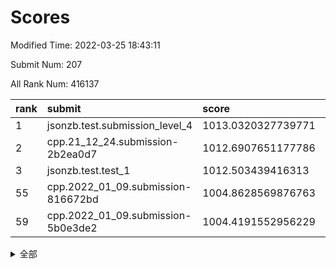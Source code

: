 # Scores

Modified Time: 2022-03-25 18:43:11

Submit Num: 207

All Rank Num: 416137

| rank |               submit               |       score        |       sigma        | pk_num |
| :--- | :--------------------------------- | :----------------- | :----------------- | :----- |
| 1    | jsonzb.test.submission_level_4     | 1013.0320327739771 | 0.7952740591121585 | 8042   |
| 2    | cpp.21_12_24.submission-2b2ea0d7   | 1012.6907651177786 | 0.8004041313969102 | 8041   |
| 3    | jsonzb.test.test_1                 | 1012.503439416313  | 0.7916601418118983 | 8043   |
| 55   | cpp.2022_01_09.submission-816672bd | 1004.8628569876763 | 0.7228604255116841 | 8041   |
| 59   | cpp.2022_01_09.submission-5b0e3de2 | 1004.4191552956229 | 0.70566973482932   | 8047   |


<details>
<summary>全部</summary>

| rank |                 submit                 |       score        |       sigma        | pk_num |
| :--- | :------------------------------------- | :----------------- | :----------------- | :----- |
| 1    | jsonzb.test.submission_level_4         | 1013.0320327739771 | 0.7952740591121585 | 8042   |
| 2    | cpp.21_12_24.submission-2b2ea0d7       | 1012.6907651177786 | 0.8004041313969102 | 8041   |
| 3    | jsonzb.test.test_1                     | 1012.503439416313  | 0.7916601418118983 | 8043   |
| 4    | gobigger.level_3.submission_level_3_30 | 1011.9168098014037 | 0.817629050088626  | 8039   |
| 5    | gobigger.level_3.submission_level_3_1  | 1011.6890706736706 | 0.7916708350527127 | 8041   |
| 6    | gobigger.level_3.submission_level_3_3  | 1011.6055203440277 | 0.788523483749584  | 8035   |
| 7    | gobigger.level_3.submission_level_3_25 | 1011.5990266456819 | 0.7783286192409442 | 8038   |
| 8    | gobigger.level_3.submission_level_3_22 | 1011.5574248696862 | 0.7953662746518207 | 8041   |
| 9    | gobigger.level_3.submission_level_3_16 | 1011.2031281357688 | 0.7680592015495137 | 8039   |
| 10   | gobigger.level_3.submission_level_3_28 | 1011.0338240043161 | 0.7921272366097846 | 8043   |
| 11   | gobigger.level_3.submission_level_3_35 | 1010.9938777502073 | 0.7695347513969978 | 8042   |
| 12   | gobigger.level_3.submission_level_3_11 | 1010.9253552673589 | 0.7650897643885428 | 8039   |
| 13   | gobigger.level_3.submission_level_3_14 | 1010.7833956866863 | 0.7490277251516944 | 8040   |
| 14   | gobigger.level_3.submission_level_3_27 | 1010.6913278782117 | 0.7541109451432325 | 8043   |
| 15   | gobigger.level_3.submission_level_3_8  | 1010.6898620400046 | 0.755256099546051  | 8044   |
| 16   | gobigger.level_3.submission_level_3_44 | 1010.6449636938705 | 0.7599229162872311 | 8042   |
| 17   | gobigger.level_3.submission_level_3_40 | 1010.5865575898744 | 0.7468805283653641 | 8041   |
| 18   | gobigger.level_3.submission_level_3_6  | 1010.5692804215037 | 0.7709916194455961 | 8038   |
| 19   | gobigger.level_3.submission_level_3_32 | 1010.565815042021  | 0.8200371503241751 | 8045   |
| 20   | gobigger.level_3.submission_level_3_41 | 1010.4794227462355 | 0.7721219219401337 | 8043   |
| 21   | gobigger.level_3.submission_level_3_13 | 1010.4058173575286 | 0.7643027454009498 | 8040   |
| 22   | gobigger.level_3.submission_level_3_45 | 1010.2280149352187 | 0.7805963849683688 | 8040   |
| 23   | gobigger.level_3.submission_level_3_18 | 1010.1701502697159 | 0.7853985078230988 | 8039   |
| 24   | gobigger.level_3.submission_level_3_42 | 1010.14708977304   | 0.7644996797945933 | 8044   |
| 25   | gobigger.level_3.submission_level_3_26 | 1010.1187103674769 | 0.7814069030401898 | 8039   |
| 26   | gobigger.level_3.submission_level_3_43 | 1010.0681135038294 | 0.7863056168204061 | 8039   |
| 27   | gobigger.level_3.submission_level_3_37 | 1009.9452762027059 | 0.7644841011069411 | 8040   |
| 28   | gobigger.level_3.submission_level_3_49 | 1009.9105849190594 | 0.7570931013343277 | 8041   |
| 29   | gobigger.level_3.submission_level_3_2  | 1009.8775066928222 | 0.7552127804460446 | 8044   |
| 30   | gobigger.level_3.submission_level_3_23 | 1009.81874152697   | 0.7580033805045125 | 8040   |
| 31   | gobigger.level_3.submission_level_3_24 | 1009.8040807114663 | 0.7459175445035091 | 8043   |
| 32   | gobigger.level_3.submission_level_3_17 | 1009.7419370997991 | 0.7532218879279083 | 8033   |
| 33   | gobigger.level_3.submission_level_3_9  | 1009.7387393065026 | 0.746459958551409  | 8040   |
| 34   | gobigger.level_3.submission_level_3_19 | 1009.701812914565  | 0.763386216213078  | 8046   |
| 35   | gobigger.level_3.submission_level_3_15 | 1009.5650666828449 | 0.7495530082644017 | 8038   |
| 36   | gobigger.level_3.submission_level_3_4  | 1009.5441946794133 | 0.738692459072446  | 8041   |
| 37   | gobigger.level_3.submission_level_3_47 | 1009.4776275548189 | 0.761917967040314  | 8041   |
| 38   | gobigger.level_3.submission_level_3_10 | 1009.4331306106338 | 0.7471009760413373 | 8042   |
| 39   | gobigger.level_3.submission_level_3_7  | 1009.4079716367945 | 0.7607377512287976 | 8042   |
| 40   | gobigger.level_3.submission_level_3_33 | 1009.3598482997737 | 0.7705123999067826 | 8043   |
| 41   | gobigger.level_3.submission_level_3_5  | 1009.0756205605793 | 0.7353226257871427 | 8047   |
| 42   | gobigger.level_3.submission_level_3_39 | 1009.0525473413999 | 0.7459123434122827 | 8045   |
| 43   | gobigger.level_3.submission_level_3_34 | 1008.9998594187882 | 0.7420980609003467 | 8044   |
| 44   | gobigger.level_3.submission_level_3_21 | 1008.9645973096474 | 0.7539909454259374 | 8038   |
| 45   | gobigger.level_3.submission_level_3_20 | 1008.8847478179201 | 0.7443626833444011 | 8043   |
| 46   | gobigger.level_3.submission_level_3_29 | 1008.8428179138199 | 0.7606821361303853 | 8040   |
| 47   | gobigger.level_3.submission_level_3_12 | 1008.8131498855489 | 0.7562943109451995 | 8041   |
| 48   | gobigger.level_3.submission_level_3_46 | 1008.7958636687198 | 0.7630729497783917 | 8042   |
| 49   | gobigger.level_3.submission_level_3_48 | 1008.6703113633639 | 0.7374485156933765 | 8045   |
| 50   | gobigger.level_3.submission_level_3_36 | 1008.4835423482342 | 0.7418680111777962 | 8040   |
| 51   | gobigger.level_3.submission_level_3_38 | 1008.4130194446471 | 0.751828608613276  | 8046   |
| 52   | gobigger.level_3.submission_level_3_31 | 1008.2894496140821 | 0.7447891812175064 | 8043   |
| 53   | gobigger.level_3.submission_level_3_0  | 1008.0649061260757 | 0.7435278095099722 | 8042   |
| 54   | gobigger.level_1.submission_level_1_36 | 1005.0935605635347 | 0.7281107485915184 | 8045   |
| 55   | cpp.2022_01_09.submission-816672bd     | 1004.8628569876763 | 0.7228604255116841 | 8041   |
| 56   | gobigger.level_1.submission_level_1_34 | 1004.6329234845315 | 0.7117531025156949 | 8044   |
| 57   | gobigger.level_1.submission_level_1_24 | 1004.6126007346332 | 0.725446885989695  | 8043   |
| 58   | gobigger.level_1.submission_level_1_13 | 1004.4756424309984 | 0.7117822348316004 | 8044   |
| 59   | cpp.2022_01_09.submission-5b0e3de2     | 1004.4191552956229 | 0.70566973482932   | 8047   |
| 60   | gobigger.level_1.submission_level_1_22 | 1004.2928497947527 | 0.7103553867108798 | 8041   |
| 61   | gobigger.level_1.submission_level_1_6  | 1004.26798897603   | 0.7077506923741849 | 8034   |
| 62   | gobigger.level_1.submission_level_1_11 | 1004.1503827494722 | 0.7426521510392413 | 8043   |
| 63   | gobigger.level_1.submission_level_1_15 | 1004.0989175018882 | 0.7229781994413708 | 8046   |
| 64   | gobigger.level_1.submission_level_1_19 | 1003.8884889117237 | 0.713703511622971  | 8044   |
| 65   | gobigger.level_1.submission_level_1_3  | 1003.879092457405  | 0.7155904997128574 | 8042   |
| 66   | gobigger.level_1.submission_level_1_10 | 1003.8021978974467 | 0.7165572335235855 | 8037   |
| 67   | gobigger.level_1.submission_level_1_42 | 1003.7383490608721 | 0.7303020064789527 | 8044   |
| 68   | gobigger.level_1.submission_level_1_27 | 1003.6678436562884 | 0.7219960020308418 | 8041   |
| 69   | gobigger.level_1.submission_level_1_17 | 1003.6608371336425 | 0.7036654648118821 | 8040   |
| 70   | gobigger.level_1.submission_level_1_49 | 1003.6273463561024 | 0.7300949645375929 | 8039   |
| 71   | gobigger.level_1.submission_level_1_41 | 1003.568322857906  | 0.7119305851889041 | 8032   |
| 72   | gobigger.level_1.submission_level_1_14 | 1003.4520424162259 | 0.7179551378078598 | 8043   |
| 73   | gobigger.level_1.submission_level_1_45 | 1003.4425255877711 | 0.7102017245637267 | 8048   |
| 74   | gobigger.level_1.submission_level_1_30 | 1003.4374270788916 | 0.727477460640186  | 8043   |
| 75   | gobigger.level_1.submission_level_1_12 | 1003.4348317417375 | 0.7303893737071625 | 8042   |
| 76   | gobigger.level_1.submission_level_1_28 | 1003.3754965699827 | 0.7206743093788446 | 8041   |
| 77   | gobigger.level_1.submission_level_1_38 | 1003.3549210082194 | 0.707955370141559  | 8037   |
| 78   | gobigger.level_1.submission_level_1_47 | 1003.3473359467813 | 0.7201855169163573 | 8041   |
| 79   | gobigger.level_1.submission_level_1_7  | 1003.3236127683899 | 0.7089582322486938 | 8039   |
| 80   | gobigger.level_1.submission_level_1_5  | 1003.3179686716536 | 0.7108440627720426 | 8043   |
| 81   | gobigger.level_1.submission_level_1_21 | 1003.314176971852  | 0.7139492710917147 | 8039   |
| 82   | gobigger.level_1.submission_level_1_18 | 1003.2882188143778 | 0.7130040073883647 | 8040   |
| 83   | gobigger.level_1.submission_level_1_0  | 1003.2782399766121 | 0.7123022970199171 | 8045   |
| 84   | gobigger.level_1.submission_level_1_16 | 1003.2574489119747 | 0.7139013617456091 | 8042   |
| 85   | gobigger.level_1.submission_level_1_20 | 1003.256630285943  | 0.7222569211360339 | 8044   |
| 86   | gobigger.level_1.submission_level_1_26 | 1003.2423070276645 | 0.7177589704185963 | 8043   |
| 87   | gobigger.level_1.submission_level_1_48 | 1003.2191488586182 | 0.7207867807853335 | 8041   |
| 88   | gobigger.level_1.submission_level_1_31 | 1003.1952481995413 | 0.7139807461975027 | 8034   |
| 89   | gobigger.level_1.submission_level_1_4  | 1003.1801996822606 | 0.715470305002122  | 8041   |
| 90   | gobigger.level_1.submission_level_1_33 | 1003.1597790670427 | 0.717414275984063  | 8042   |
| 91   | gobigger.level_1.submission_level_1_1  | 1003.0785058079042 | 0.7213092951974099 | 8046   |
| 92   | gobigger.level_1.submission_level_1_2  | 1002.8977739201713 | 0.7178385811956478 | 8036   |
| 93   | gobigger.level_1.submission_level_1_23 | 1002.8509573141766 | 0.7178017656144908 | 8041   |
| 94   | gobigger.level_1.submission_level_1_46 | 1002.8409492269096 | 0.7156936660650521 | 8041   |
| 95   | gobigger.level_1.submission_level_1_35 | 1002.8238956265158 | 0.7129780098625058 | 8041   |
| 96   | gobigger.level_1.submission_level_1_29 | 1002.8089256044245 | 0.7081196042395868 | 8041   |
| 97   | gobigger.level_1.submission_level_1_32 | 1002.7906050241846 | 0.7156518724640707 | 8038   |
| 98   | gobigger.level_1.submission_level_1_40 | 1002.790004909299  | 0.7209370534149057 | 8039   |
| 99   | gobigger.level_1.submission_level_1_37 | 1002.7358929386039 | 0.7048773603494113 | 8037   |
| 100  | gobigger.level_1.submission_level_1_39 | 1002.6273274444849 | 0.719644777504372  | 8044   |
| 101  | gobigger.level_1.submission_level_1_43 | 1002.624087203502  | 0.7170034633437435 | 8038   |
| 102  | gobigger.level_1.submission_level_1_25 | 1002.5961879789531 | 0.7135174854373829 | 8036   |
| 103  | gobigger.level_1.submission_level_1_44 | 1002.4425589747934 | 0.719057206111212  | 8040   |
| 104  | gobigger.level_1.submission_level_1_9  | 1002.3488676296383 | 0.7073238891241741 | 8039   |
| 105  | gobigger.level_1.submission_level_1_8  | 1002.0465741966333 | 0.7091594257872618 | 8041   |
| 106  | gobigger.random.submission_random_14   | 997.4451907946185  | 0.7020077834954823 | 8040   |
| 107  | gobigger.random.submission_random_41   | 997.1109451939262  | 0.7179667772997841 | 8043   |
| 108  | gobigger.random.submission_random_18   | 997.06489964179    | 0.7014034255254562 | 8046   |
| 109  | gobigger.random.submission_random_24   | 997.0319256124786  | 0.7072316891085277 | 8039   |
| 110  | gobigger.random.submission_random_47   | 996.9130406985747  | 0.7084446434848285 | 8036   |
| 111  | gobigger.random.submission_random_35   | 996.8078643883294  | 0.6990541232998938 | 8042   |
| 112  | gobigger.random.submission_random_29   | 996.7938810190592  | 0.7148835333210842 | 8045   |
| 113  | gobigger.random.submission_random_46   | 996.7677479263979  | 0.7027247006903715 | 8036   |
| 114  | gobigger.random.submission_random_12   | 996.7426731159886  | 0.7140278774118797 | 8039   |
| 115  | gobigger.random.submission_random_27   | 996.6983726672509  | 0.709724198914027  | 8043   |
| 116  | gobigger.random.submission_random_39   | 996.6585536339544  | 0.7111133179427808 | 8037   |
| 117  | gobigger.random.submission_random_28   | 996.4576483536208  | 0.7090914293585546 | 8034   |
| 118  | gobigger.random.submission_random_25   | 996.3724800038543  | 0.714050691310239  | 8045   |
| 119  | gobigger.random.submission_random_22   | 996.3408705228597  | 0.6985748484412723 | 8038   |
| 120  | gobigger.random.submission_random_31   | 996.3113039421977  | 0.699499966958638  | 8040   |
| 121  | gobigger.random.submission_random_11   | 996.3039274727377  | 0.722745937941     | 8042   |
| 122  | gobigger.random.submission_random_26   | 996.2087263184802  | 0.7175370721622037 | 8038   |
| 123  | gobigger.random.submission_random_20   | 996.1993556762139  | 0.7036734931891225 | 8042   |
| 124  | gobigger.random.submission_random_45   | 996.1919519105161  | 0.7144800093158534 | 8032   |
| 125  | gobigger.random.submission_random_43   | 996.1314829309462  | 0.7206229332678071 | 8041   |
| 126  | gobigger.random.submission_random_2    | 996.1215962959615  | 0.707080284974051  | 8041   |
| 127  | gobigger.random.submission_random_30   | 996.0807848500235  | 0.7253035115633476 | 8035   |
| 128  | gobigger.random.submission_random_5    | 996.0446272691164  | 0.713972706228488  | 8043   |
| 129  | gobigger.random.submission_random_44   | 995.9888030901959  | 0.7190366105169815 | 8044   |
| 130  | gobigger.random.submission_random_9    | 995.9711218068269  | 0.7105827668643055 | 8042   |
| 131  | gobigger.random.submission_random_3    | 995.9527089298446  | 0.7163851706405411 | 8044   |
| 132  | gobigger.random.submission_random_17   | 995.9359591688186  | 0.7172772254929807 | 8041   |
| 133  | gobigger.random.submission_random_16   | 995.8918135102537  | 0.7105645664491287 | 8043   |
| 134  | gobigger.random.submission_random_15   | 995.8874336976733  | 0.7129628179552572 | 8042   |
| 135  | gobigger.random.submission_random_13   | 995.8631524917712  | 0.7127418372423754 | 8034   |
| 136  | gobigger.random.submission_random_38   | 995.7650714807259  | 0.7122617705806094 | 8044   |
| 137  | gobigger.random.submission_random_7    | 995.763410261137   | 0.7124586322372665 | 8046   |
| 138  | gobigger.random.submission_random_1    | 995.7351875504185  | 0.7161460527587694 | 8045   |
| 139  | gobigger.random.submission_random_8    | 995.6663517845386  | 0.7061064430425202 | 8044   |
| 140  | gobigger.random.submission_random_33   | 995.6534804132596  | 0.7127012151416876 | 8039   |
| 141  | gobigger.random.submission_random_37   | 995.5218224541627  | 0.6968685150519577 | 8041   |
| 142  | gobigger.random.submission_random_40   | 995.4216011260511  | 0.7129090962592101 | 8043   |
| 143  | gobigger.random.submission_random_4    | 995.3792598970787  | 0.710492124244372  | 8038   |
| 144  | gobigger.random.submission_random_42   | 995.2959867172881  | 0.7138438788637128 | 8043   |
| 145  | gobigger.random.submission_random_19   | 995.2298998251355  | 0.7118513423456204 | 8041   |
| 146  | gobigger.random.submission_random_48   | 995.2291435808135  | 0.7058377560273108 | 8040   |
| 147  | gobigger.random.submission_random_10   | 995.2035435518717  | 0.7098375640758505 | 8039   |
| 148  | gobigger.random.submission_random_49   | 995.2024809352406  | 0.7013378481196105 | 8043   |
| 149  | gobigger.random.submission_random_21   | 995.1034512230127  | 0.7187850558980381 | 8043   |
| 150  | gobigger.random.submission_random_32   | 994.8938485210067  | 0.717595398553964  | 8043   |
| 151  | gobigger.random.submission_random_36   | 994.8107335527606  | 0.7110422873354644 | 8048   |
| 152  | gobigger.level_2.submission_level_2_32 | 994.6174448601295  | 0.7325367957802685 | 8045   |
| 153  | gobigger.random.submission_random_6    | 994.6014925499629  | 0.7266992050528469 | 8042   |
| 154  | gobigger.level_2.submission_level_2_21 | 994.5794906111613  | 0.722159082053071  | 8041   |
| 155  | gobigger.random.submission_random_0    | 994.4329806035577  | 0.7193703963931728 | 8042   |
| 156  | gobigger.level_2.submission_level_2_0  | 994.3547174009957  | 0.7372361707460487 | 8044   |
| 157  | gobigger.level_2.submission_level_2_38 | 994.1788428832516  | 0.7358216995781647 | 8040   |
| 158  | gobigger.random.submission_random_23   | 994.1260042405692  | 0.7353730379915587 | 8041   |
| 159  | gobigger.random.submission_random_34   | 993.5544782984934  | 0.7271687558815402 | 8046   |
| 160  | gobigger.level_2.submission_level_2_26 | 993.4937759622968  | 0.7239751504829112 | 8040   |
| 161  | gobigger.level_2.submission_level_2_39 | 993.453181676882   | 0.741601096343693  | 8042   |
| 162  | gobigger.level_2.submission_level_2_2  | 993.2899093528719  | 0.7252650817717297 | 8040   |
| 163  | gobigger.level_2.submission_level_2_4  | 993.1780998690181  | 0.7384542400892209 | 8042   |
| 164  | gobigger.level_2.submission_level_2_48 | 993.0894779059334  | 0.7536559893036643 | 8039   |
| 165  | gobigger.level_2.submission_level_2_3  | 993.0786085144035  | 0.7448935774132729 | 8041   |
| 166  | gobigger.level_2.submission_level_2_45 | 993.0341787667327  | 0.737839661474444  | 8037   |
| 167  | gobigger.level_2.submission_level_2_42 | 992.8703396258842  | 0.7304857596244203 | 8039   |
| 168  | gobigger.level_2.submission_level_2_47 | 992.7950425527614  | 0.7411188197835441 | 8040   |
| 169  | gobigger.level_2.submission_level_2_31 | 992.6745052475901  | 0.7402467489065043 | 8043   |
| 170  | gobigger.level_2.submission_level_2_36 | 992.659531905738   | 0.736600503290478  | 8037   |
| 171  | gobigger.level_2.submission_level_2_46 | 992.5616023059378  | 0.7413851131643757 | 8044   |
| 172  | gobigger.level_2.submission_level_2_20 | 992.5296328793803  | 0.7415220598210372 | 8047   |
| 173  | gobigger.level_2.submission_level_2_40 | 992.5019375869696  | 0.757745789006062  | 8040   |
| 174  | gobigger.level_2.submission_level_2_23 | 992.4972408996522  | 0.7515270808932932 | 8043   |
| 175  | gobigger.level_2.submission_level_2_11 | 992.4859127817249  | 0.7352678066636444 | 8045   |
| 176  | gobigger.level_2.submission_level_2_37 | 992.4518252176231  | 0.7331627765750052 | 8043   |
| 177  | gobigger.level_2.submission_level_2_15 | 992.4340191439044  | 0.7403404245196953 | 8041   |
| 178  | gobigger.level_2.submission_level_2_16 | 992.4303904201265  | 0.7325414097206236 | 8042   |
| 179  | gobigger.level_2.submission_level_2_14 | 992.3294530508241  | 0.750461134467531  | 8042   |
| 180  | gobigger.level_2.submission_level_2_13 | 992.3138467403892  | 0.7626802080036632 | 8038   |
| 181  | gobigger.level_2.submission_level_2_25 | 992.0696267859392  | 0.7389758368233933 | 8041   |
| 182  | gobigger.level_2.submission_level_2_24 | 992.0555212657566  | 0.7556987344817003 | 8042   |
| 183  | gobigger.level_2.submission_level_2_1  | 991.996919831509   | 0.7474021520379307 | 8041   |
| 184  | gobigger.level_2.submission_level_2_8  | 991.9907973540109  | 0.738347962422898  | 8043   |
| 185  | gobigger.level_2.submission_level_2_33 | 991.9437266955989  | 0.7589661444871846 | 8043   |
| 186  | gobigger.level_2.submission_level_2_10 | 991.9316759849148  | 0.7454630005743533 | 8043   |
| 187  | gobigger.level_2.submission_level_2_28 | 991.8834064001298  | 0.747195690828817  | 8037   |
| 188  | gobigger.level_2.submission_level_2_19 | 991.8369367184621  | 0.7250290868340793 | 8044   |
| 189  | gobigger.level_2.submission_level_2_6  | 991.7126889721158  | 0.7594624476181651 | 8045   |
| 190  | gobigger.level_2.submission_level_2_5  | 991.4997799036108  | 0.7330960663426557 | 8044   |
| 191  | gobigger.level_2.submission_level_2_27 | 991.4641554767115  | 0.7421664019479162 | 8040   |
| 192  | gobigger.level_2.submission_level_2_49 | 991.4159141635266  | 0.7490774337424302 | 8044   |
| 193  | gobigger.level_2.submission_level_2_41 | 991.4011576595345  | 0.7761326640523742 | 8037   |
| 194  | gobigger.level_2.submission_level_2_12 | 991.3664635002363  | 0.7473789527689276 | 8044   |
| 195  | gobigger.level_2.submission_level_2_18 | 991.3186576623146  | 0.7566833006697352 | 8036   |
| 196  | gobigger.level_2.submission_level_2_17 | 991.2539386590307  | 0.7733755669610677 | 8045   |
| 197  | gobigger.level_2.submission_level_2_34 | 991.1920708984308  | 0.7516347595570266 | 8043   |
| 198  | gobigger.level_2.submission_level_2_22 | 991.184136654887   | 0.7510604000150045 | 8045   |
| 199  | gobigger.level_2.submission_level_2_43 | 991.121218509373   | 0.7483539789891074 | 8036   |
| 200  | gobigger.level_2.submission_level_2_7  | 991.1198506975883  | 0.7484076205422597 | 8043   |
| 201  | gobigger.level_2.submission_level_2_44 | 991.0993971897367  | 0.758595574742789  | 8039   |
| 202  | gobigger.level_2.submission_level_2_29 | 991.0785048054795  | 0.7665576299652163 | 8041   |
| 203  | gobigger.level_2.submission_level_2_9  | 990.5129476490371  | 0.7500411081545802 | 8044   |
| 204  | gobigger.level_2.submission_level_2_30 | 990.1353391340799  | 0.764287609081765  | 8044   |
| 205  | gobigger.level_2.submission_level_2_35 | 990.1022727624613  | 0.7807697165873259 | 8047   |
| 206  | gobigger.none.submission_none_0        | 978.5300750619963  | 1.2407737645530508 | 8045   |
| 207  | gobigger.none.submission_none_1        | 975.7030256528833  | 1.4605756204101423 | 8039   |

</details>